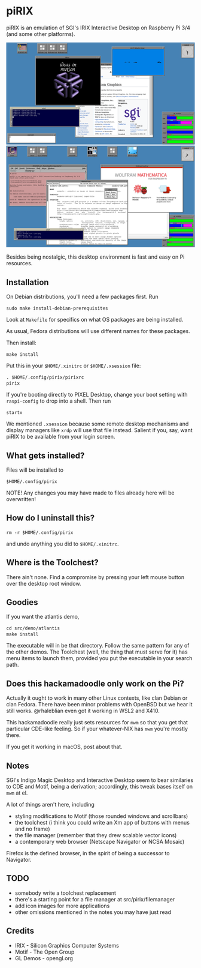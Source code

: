 # piRIX

piRIX is an emulation of SGI's IRIX Interactive Desktop on Raspberry Pi 3/4
(and some other platforms).

![screenshot](etc/screenshot5.png)
![screenshot](etc/screenshot6.png)

Besides being nostalgic, this desktop environment is fast and easy on Pi 
resources.


## Installation

On Debian distributions, you'll need a few packages first. Run

    sudo make install-debian-prerequisites

Look at `Makefile` for specifics on what OS packages are being installed.

As usual, Fedora distributions will use different names for these packages.

Then install:

    make install

Put this in your `$HOME/.xinitrc` or `$HOME/.xsession` file:

    . $HOME/.config/pirix/pirixrc
    pirix

If you're booting directly to PIXEL Desktop, change your boot setting
with `raspi-config` to drop into a shell. Then run

    startx

We mentioned `.xsession` because some remote desktop mechanisms
and display managers like `xrdp` will use that file instead.
Salient if you, say, want piRIX to be available from your login screen.


## What gets installed?

Files will be installed to

    $HOME/.config/pirix

NOTE! Any changes you may have made to files already here will be
overwritten!


## How do I uninstall this?

    rm -r $HOME/.config/pirix

and undo anything you did to `$HOME/.xinitrc`.


## Where is the Toolchest?

There ain't none.
Find a compromise by pressing your left mouse button
over the desktop root window.


## Goodies

If you want the atlantis demo,

    cd src/demo/atlantis
    make install

The executable will in be that directory.
Follow the same pattern for any of the other demos.
The Toolchest (well, the thing that must serve for it)
has menu items to launch them, provided you put the executable
in your search path.


## Does this hackamadoodle only work on the Pi?

Actually it ought to work in many other Linux contexts, like clan Debian
or clan Fedora.  There have been minor problems with OpenBSD but we hear
it still works.  @rhaleblian even got it working in WSL2 and X410.

This hackamadoodle really just sets resources for `mwm` so that you get
that particular CDE-like feeling.
So if your whatever-NIX has `mwm` you're mostly there.

If you get it working in macOS, post about that.


## Notes

SGI's Indigo Magic Desktop and Interactive Desktop seem to bear similaries
to CDE and Motif, being a derivation;
accordingly, this tweak bases itself on `mwm` at el.

A lot of things aren't here, including
* styling modifications to Motif (those rounded windows and scrollbars)
* the toolchest (i think you could write an Xm app of buttons with menus
  and no frame)
* the file manager (remember that they drew scalable vector icons)
* a contemporary web browser (Netscape Navigator or NCSA Mosaic)

Firefox is the defined browser, in the spirit of being a successor
to Navigator.


## TODO

* somebody write a toolchest replacement
* there's a starting point for a file manager at src/pirix/filemanager
* add icon images for more applications
* other omissions mentioned in the notes you may have just read


## Credits

* IRIX - Silicon Graphics Computer Systems
* Motif - The Open Group
* GL Demos - opengl.org
